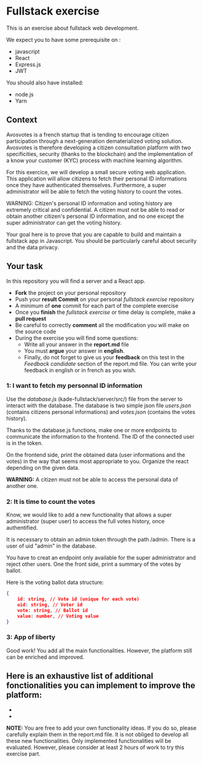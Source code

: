 # Fullstack exercise

This is an exercise about fullstack web development.

We expect you to have some prerequisite on :

- javascript
- React
- Express.js
- JWT

You should also have installed:

- node.js
- Yarn

## Context

Avosvotes is a french startup that is tending to encourage citizen participation through a next-generation dematerialized voting solution. Avosvotes is therefore developing a citizen consultation platform with two specificities, security (thanks to the blockchain) and the implementation of a know your customer (KYC) process with machine learning algorithm. 

For this exercice, we will develop a small secure voting web application. This application will allow citizens to fetch their personal ID informations once they have authenticated themselves. Furthermore, a super administrator will be able to fetch the voting history to count the votes.

WARNING: Citizen's personal ID information and voting history are extremely critical and confidential. A citizen must not be able to read or obtain another citizen's personal ID information, and no one except the super administrator can get the voting history.

Your goal here is to prove that you are capable to build and maintain a fullstack app in Javascript.
You should be particularly careful about security and the data privacy.

## Your task

In this repository you will find a server and a React app.

- __Fork__ the project on your personal repository
- Push your __result Commit__ on your personal _fullstack exercise_ repository
- A minimum of __one__ commit for each part of the complete exercise
- Once you __finish__ the _fullstack exercise_ or time delay is complete, make a __pull request__
- Be careful to correctly __comment__ all the modification you will make on the source code
- During the exercise you will find some questions:
    - Write all your answer in the __report.md__ file
    - You must __argue__ your answer in __english__.
    - Finally, do not forget to give us your __feedback__ on this test in the _Feedback candidate_ section of the report.md file. You can write your feedback in english or in french as you wish.

### 1: I want to fetch my personnal ID information

Use the _database.js_ (kade-fullstack/server/src/) file from the server to interact with the database. The database is two simple json file _users.json_ (contains citizens personal informations) and _votes.json_ (contains the votes history). 

Thanks to the database.js functions, make one or more endpoints to communicate the information to the frontend. The ID of the connected user is in the token.

On the frontend side, print the obtained data (user informations and the votes) in the way that seems most appropriate to you. Organize the react depending on the given data.

__WARNING:__ A citizen must not be able to access the personal data of another one.

### 2: It is time to count the votes

Know, we would like to add a new functionality that allows a super administrator (super user) to access the full votes history, once authentified. 

It is necessary to obtain an admin token through the path /admin. There is a user of uid "admin" in the database.

You have to creat an endpoint only available for the super administrator and reject other users. One the front side, print a summary of the votes by ballot.

Here is the voting ballot data structure:

```json
{
    id: string, // Vote id (unique for each vote)
    uid: string, // Voter id
    vote: string, // Ballot id
    value: number, // Voting value
}
```

### 3: App of liberty

Good work! You add all the main functionalities. However, the platform still can be enriched and improved.

Here is an exhaustive list of additional fonctionalities you can implement to improve the platform: 
- 
- 
- 

__NOTE:__ You are free to add your own functionality ideas. If you do so, please carefully explain them in the report.md file. It is not obliged to develop all these new functionalities. Only implemented functionalities will be evaluated. However, please consider at least 2 hours of work to try this exercise part.